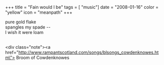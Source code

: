 +++
title = "Fain would I be"
tags = [ "music"]
date = "2008-01-16"
color = "yellow"
icon = "meanpath"
+++

<div class=\"kufirst\">pure gold flake</div>  <div class=\"kumid\">spangles my spade --</div>  
<div class=\"kulast\">I wish it were loam</div>

<br /><div class=\"note\"><a href=\"http://www.rampantscotland.com/songs/blsongs_cowdenknowes.htm\"> Broom of Cowdenknowes</a></div>